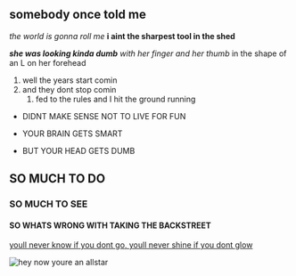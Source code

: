 ## somebody once told me

_the world is gonna roll me_
**i aint the sharpest tool in the shed**

__*she was looking kinda dumb*__
_with her finger and her thumb_
in the shape of an L on her forehead

1. well the years start comin
3. and they dont stop comin
    1. fed to the rules and I hit the ground running
  
+ DIDNT MAKE SENSE NOT TO LIVE FOR FUN
* YOUR BRAIN GETS SMART
- BUT YOUR HEAD GETS DUMB

## SO MUCH TO DO
### SO MUCH TO SEE
#### SO WHATS WRONG WITH TAKING THE BACKSTREET

[youll never know if you dont go, youll never shine if you dont glow](https://genius.com/Smash-mouth-all-star-lyrics "yeah boi")

![](https://vignette.wikia.nocookie.net/shrek/images/c/cc/Shrek_smiling.jpg/revision/latest?cb=20130413033028 "hey now youre an allstar")
